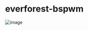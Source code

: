 # everforest-bspwm
![image](https://github.com/user-attachments/assets/c4072f3b-7782-4fa0-89d1-72865c57cc97)

